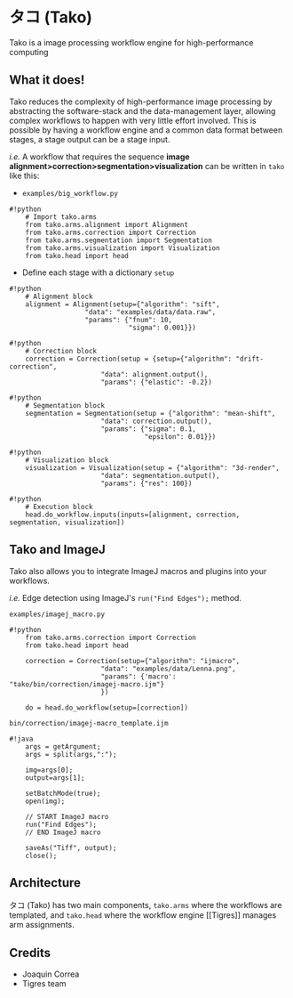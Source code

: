 
タコ (Tako)
===
Tako is a image processing workflow engine for high-performance computing

What it does!
---
Tako reduces the complexity of high-performance image processing by abstracting the software-stack and the data-management layer, allowing complex workflows to happen with very little effort involved. This is possible by having 
a workflow engine and a common data format between stages, a stage output can be a stage input.
 
*i.e.* A workflow that requires the sequence **image alignment>correction>segmentation>visualization** can be written 
in `tako` like this:

  - `examples/big_workflow.py`

```
#!python
    # Import tako.arms
    from tako.arms.alignment import Alignment
    from tako.arms.correction import Correction
    from tako.arms.segmentation import Segmentation
    from tako.arms.visualization import Visualization
    from tako.head import head
```

  - Define each stage with a dictionary `setup`
  
```
#!python
    # Alignment block
    alignment = Alignment(setup={"algorithm": "sift",
                   "data": "examples/data/data.raw",
                   "params": {"fnum": 10,
                              "sigma": 0.001}})
```

```
#!python
    # Correction block
    correction = Correction(setup = {setup={"algorithm": "drift-correction",
                       "data": alignment.output(),
                       "params": {"elastic": -0.2})
```

```
#!python
    # Segmentation block
    segmentation = Segmentation(setup = {"algorithm": "mean-shift",
                       "data": correction.output(),
                       "params": {"sigma": 0.1,
                                  "epsilon": 0.01}})
```

```
#!python
    # Visualization block
    visualization = Visualization(setup = {"algorithm": "3d-render",
                       "data": segmentation.output(),
                       "params": {"res": 100})
```

```
#!python
    # Execution block
    head.do_workflow.inputs(inputs=[alignment, correction, segmentation, visualization])
```

Tako and ImageJ
---
Tako also allows you to integrate ImageJ macros and plugins into your workflows.

*i.e.* Edge detection using ImageJ's `run("Find Edges");` method. 

`examples/imagej_macro.py`
```
#!python
    from tako.arms.correction import Correction
    from tako.head import head
    
    correction = Correction(setup={"algorithm": "ijmacro",
                       "data": "examples/data/Lenna.png",
                       "params": {'macro': "tako/bin/correction/imagej-macro.ijm"}
                       })
    
    do = head.do_workflow(setup=[correction])
```

`bin/correction/imagej-macro_template.ijm`
```
#!java
    args = getArgument;
    args = split(args,":");

    img=args[0];
    output=args[1];
    
    setBatchMode(true);
    open(img);
    
    // START ImageJ macro
    run("Find Edges");
    // END ImageJ macro
    
    saveAs("Tiff", output);
    close();
```

Architecture
---
タコ (Tako) has two main components, `tako.arms` where the workflows are templated, and `tako.head` where the workflow engine [[Tigres]] manages arm assignments.

Credits
---

  - Joaquin Correa
  - Tigres team
